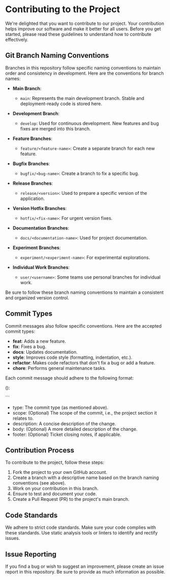 # Contributing to the Project

We're delighted that you want to contribute to our project. Your contribution helps improve our software and make it better for all users. Before you get started, please read these guidelines to understand how to contribute effectively.

## Git Branch Naming Conventions

Branches in this repository follow specific naming conventions to maintain order and consistency in development. Here are the conventions for branch names:

- **Main Branch**:
   - `main`: Represents the main development branch. Stable and deployment-ready code is stored here.

- **Development Branch**:
   - `develop`: Used for continuous development. New features and bug fixes are merged into this branch.

- **Feature Branches**:
   - `feature/<feature-name>`: Create a separate branch for each new feature.

- **Bugfix Branches**:
   - `bugfix/<bug-name>`: Create a branch to fix a specific bug.

- **Release Branches**:
   - `release/<version>`: Used to prepare a specific version of the application.

- **Version Hotfix Branches**:
   - `hotfix/<fix-name>`: For urgent version fixes.

- **Documentation Branches**:
   - `docs/<documentation-name>`: Used for project documentation.

- **Experiment Branches**:
   - `experiment/<experiment-name>`: For experimental explorations.

- **Individual Work Branches**:
   - `user/<username>`: Some teams use personal branches for individual work.

Be sure to follow these branch naming conventions to maintain a consistent and organized version control.

## Commit Types

Commit messages also follow specific conventions. Here are the accepted commit types:

- **feat**: Adds a new feature.
- **fix**: Fixes a bug.
- **docs**: Updates documentation.
- **style**: Improves code style (formatting, indentation, etc.).
- **refactor**: Makes code refactors that don't fix a bug or add a feature.
- **chore**: Performs general maintenance tasks.

Each commit message should adhere to the following format:

<type>(<scope>): <description>

<optional body>
<optional footer>
```

- type: The commit type (as mentioned above).
- scope: (Optional) The scope of the commit, i.e., the project section it relates to.
- description: A concise description of the change.
- body: (Optional) A more detailed description of the change.
- footer: (Optional) Ticket closing notes, if applicable.

## Contribution Process
To contribute to the project, follow these steps:

1. Fork the project to your own GitHub account.
2. Create a branch with a descriptive name based on the branch naming conventions (see above).
3. Work on your contribution in this branch.
4. Ensure to test and document your code.
5. Create a Pull Request (PR) to the project's main branch.

## Code Standards

We adhere to strict code standards. Make sure your code complies with these standards. Use static analysis tools or linters to identify and rectify issues.

## Issue Reporting

If you find a bug or wish to suggest an improvement, please create an issue report in this repository. Be sure to provide as much information as possible.
